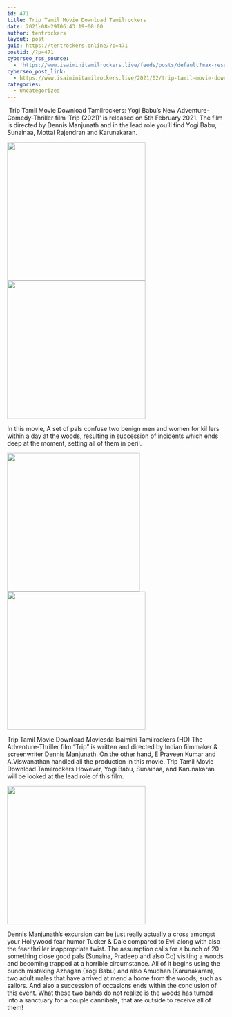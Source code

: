 ```yaml
---
id: 471
title: Trip Tamil Movie Download Tamilrockers
date: 2021-08-29T06:43:19+00:00
author: tentrockers
layout: post
guid: https://tentrockers.online/?p=471
postid: /?p=471
cyberseo_rss_source:
  - 'https://www.isaiminitamilrockers.live/feeds/posts/default?max-results=150&start-index=151'
cyberseo_post_link:
  - https://www.isaiminitamilrockers.live/2021/02/trip-tamil-movie-download-tamilrockers.html
categories:
  - Uncategorized
---
```

<meta content="&nbsp;Trip Tamil Movie Download Tamilrockers: Yogi Babu’s New Adventure-Comedy-Thriller film ‘Trip (2021)’ is released on 5th February 2021. The ..." name="twitter:description" />

  


<center>
</center>

&nbsp;Trip Tamil Movie Download Tamilrockers: Yogi Babu’s New Adventure-Comedy-Thriller film ‘Trip (2021)’ is released on 5th February 2021. The film is directed by Dennis Manjunath and in the lead role you’ll find Yogi Babu, Sunainaa, Mottai Rajendran and Karunakaran.

<div class="separator">
  <a href="https://1.bp.blogspot.com/-rQkbZ94s87E/YB92hTWtVmI/AAAAAAAAAPc/cgjE7f41SckNfjpYEC3S4vJUcoxZa1ZowCLcBGAsYHQ/s1200/70960500.jpg" imageanchor="1"><img border="0" data-original-height="900" data-original-width="1200" src="https://1.bp.blogspot.com/-rQkbZ94s87E/YB92hTWtVmI/AAAAAAAAAPc/cgjE7f41SckNfjpYEC3S4vJUcoxZa1ZowCLcBGAsYHQ/s320/70960500.jpg" width="320" /></a>
</div>



<div class="separator">
  <a href="https://aaaaaco.com/50c55816bb/1e7a37aebc/?placementName=default" imageanchor="1" target="_blank" rel="noopener"><img border="0" data-original-height="166" data-original-width="800" src="https://1.bp.blogspot.com/-fMcSEf91aaU/YB92yNHgGHI/AAAAAAAAAPk/Ye6MfxwiWtIl8lWGDlX7nvTKS1H_WlIIACLcBGAsYHQ/s320/unnamed.gif" width="320" /></a>
</div>

<ins data-width="0" data-height="0" class="re754ced34f" data-domain="//aaaaaco.com" data-affquery="/706b90383e/e754ced34f/?placementName=default"></ins>

In this movie, A set of pals confuse two benign men and women for kil lers within a day at the woods, resulting in succession of incidents which ends deep at the moment, setting all of them in peril.<ins data-width="0" data-height="0" class="re754ced34f" data-domain="//aaaaaco.com" data-affquery="/706b90383e/e754ced34f/?placementName=default"></ins>

<div class="separator">
  <a href="https://1.bp.blogspot.com/-M47d_HWslX0/YB92rWUbnvI/AAAAAAAAAPg/5eME4wTbh7UcWRx2p3S3UO-3l0ZeJfDRQCLcBGAsYHQ/s540/trip-et00126236-16-12-2020-02-06-35.jpg" imageanchor="1"><img loading="lazy" border="0" data-original-height="540" data-original-width="360" height="320" src="https://1.bp.blogspot.com/-M47d_HWslX0/YB92rWUbnvI/AAAAAAAAAPg/5eME4wTbh7UcWRx2p3S3UO-3l0ZeJfDRQCLcBGAsYHQ/w307-h320/trip-et00126236-16-12-2020-02-06-35.jpg" width="307" /></a>
</div>



<div class="separator">
  <a href="https://aaaaaco.com/50c55816bb/1e7a37aebc/?placementName=default" imageanchor="1" target="_blank" rel="noopener"><img border="0" data-original-height="166" data-original-width="800" src="https://1.bp.blogspot.com/-qgSM0IW-0Ek/YB9250SIjxI/AAAAAAAAAPo/5WyHuxlJZ5YSwWvMx0n-6NhKNnz-Q_0ngCLcBGAsYHQ/s320/unnamed.gif" width="320" /></a>
</div>

<ins data-width="0" data-height="0" class="re754ced34f" data-domain="//aaaaaco.com" data-affquery="/706b90383e/e754ced34f/?placementName=default"></ins>

Trip Tamil Movie Download Moviesda Isaimini Tamilrockers (HD) The Adventure-Thriller film “Trip” is written and directed by Indian filmmaker & screenwriter Dennis Manjunath. On the other hand, E.Praveen Kumar and A.Viswanathan handled all the production in this movie. Trip Tamil Movie Download Tamilrockers However, Yogi Babu, Sunainaa, and Karunakaran will be looked at the lead role of this film.

<div class="separator">
  <a href="https://aaaaaco.com/50c55816bb/1e7a37aebc/?placementName=default" imageanchor="1" target="_blank" rel="noopener"><img border="0" data-original-height="166" data-original-width="800" src="https://1.bp.blogspot.com/-HOEveDQT0Es/YB929vgJPEI/AAAAAAAAAPw/MBcO5UHTOpAv82MR0xVEETeU_uUO7DuRwCLcBGAsYHQ/s320/unnamed.gif" width="320" /></a>
</div>

<ins data-width="0" data-height="0" class="re754ced34f" data-domain="//aaaaaco.com" data-affquery="/706b90383e/e754ced34f/?placementName=default"></ins>

Dennis Manjunath’s excursion can be just really actually a cross amongst your Hollywood fear humor Tucker & Dale compared to Evil along with also the fear thriller inappropriate twist. The assumption calls for a bunch of 20-something close good pals (Sunaina, Pradeep and also Co) visiting a woods and becoming trapped at a horrible circumstance. All of it begins using the bunch mistaking Azhagan (Yogi Babu) and also Amudhan (Karunakaran), two adult males that have arrived at mend a home from the woods, such as sailors. And also a succession of occasions ends within the conclusion of this event. What these two bands do not realize is the woods has turned into a sanctuary for a couple cannibals, that are outside to receive all of them!<ins data-width="0" data-height="0" class="re754ced34f" data-domain="//aaaaaco.com" data-affquery="/706b90383e/e754ced34f/?placementName=default"></ins>

<center>
</center>